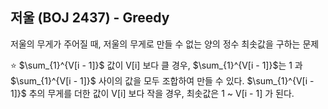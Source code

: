 ## 저울 (BOJ 2437) - Greedy 

저울의 무게가 주어질 때, 저울의 무게로 만들 수 없는 양의 정수 최솟값을 구하는 문제

:star: $\sum_{1}^{V[i - 1]}$ 값이 V[i] 보다 클 경우, $\sum_{1}^{V[i - 1]}$는 1 과 $\sum_{1}^{V[i - 1]}$ 사이의 값을 모두 조합하여 만들 수 있다. $\sum_{1}^{V[i - 1]}$ 추의 무게를 더한 값이 V[i] 보다 작을 경우, 최솟값은 1 ~ V[i - 1] 가 된다. 